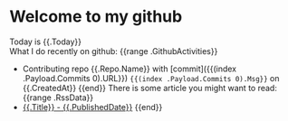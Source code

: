 # Welcome to my github 
Today is {{.Today}}\
What I do recently on github:
{{range .GithubActivities}}
 - Contributing repo {{.Repo.Name}} with [commit]({{(index .Payload.Commits 0).URL}}) `{{(index .Payload.Commits 0).Msg}}` on  {{.CreatedAt}}
{{end}}
There is some article you might want to read:
{{range .RssData}}
 - [{{.Title}} - {{.PublishedDate}}]({{.Link}})
{{end}}
